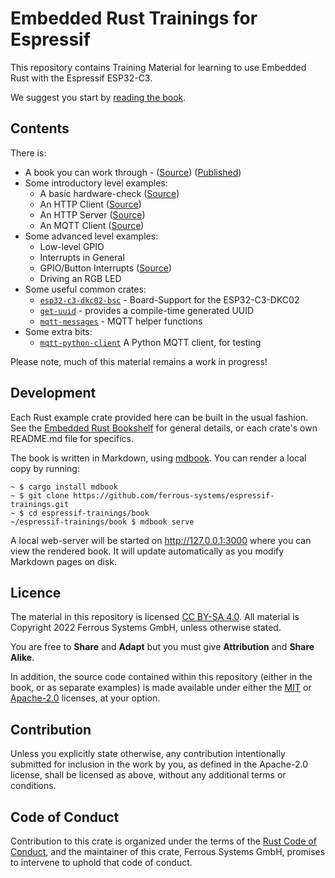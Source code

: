 # Embedded Rust Trainings for Espressif

This repository contains Training Material for learning to use Embedded Rust
with the Espressif ESP32-C3.

We suggest you start by [reading the book](https://espressif-trainings.ferrous-systems.com).

## Contents

There is:

* A book you can work through - ([Source](./book)) ([Published](https://espressif-trainings.ferrous-systems.com))
* Some introductory level examples:
   * A basic hardware-check ([Source](./intro/hardware-check))
   * An HTTP Client ([Source](./intro/http-client))
   * An HTTP Server ([Source](./intro/http-server))
   * An MQTT Client ([Source](./intro/mqtt))
* Some advanced level examples:
   * Low-level GPIO
   * Interrupts in General
   * GPIO/Button Interrupts ([Source](./advanced/button-interrupt))
   * Driving an RGB LED
* Some useful common crates:
   * [`esp32-c3-dkc02-bsc`](./common/lib/esp32-c3-dkc02-bsc) - Board-Support for the ESP32-C3-DKC02
   * [`get-uuid`](./common/lib/get-uuid) - provides a compile-time generated UUID
   * [`mqtt-messages`](./common/lib/mqtt-messages) - MQTT helper functions
* Some extra bits:
   * [`mqtt-python-client`](./extra/mqtt-python-client) A Python MQTT client, for testing

Please note, much of this material remains a work in progress!

## Development

Each Rust example crate provided here can be built in the usual fashion. See
the [Embedded Rust Bookshelf](https://docs.rust-embedded.org) for general
details, or each crate's own README.md file for specifics.

The book is written in Markdown, using
[mdbook](https://crates.io/crates/mdbook). You can render a local copy by
running:

```console
~ $ cargo install mdbook
~ $ git clone https://github.com/ferrous-systems/espressif-trainings.git
~ $ cd espressif-trainings/book
~/espressif-trainings/book $ mdbook serve
```

A local web-server will be started on http://127.0.0.1:3000 where you can view
the rendered book. It will update automatically as you modify Markdown pages
on disk.

## Licence

The material in this repository is licensed
[CC BY-SA 4.0](https://creativecommons.org/licenses/by-sa/4.0/).
All material is Copyright 2022 Ferrous Systems GmbH, unless otherwise stated.

You are free to __Share__ and __Adapt__ but you must give __Attribution__ and
__Share Alike__.

In addition, the source code contained within this repository (either in the
book, or as separate examples) is made available under either the
[MIT](./LICENSE-MIT.txt) or [Apache-2.0](./LICENSE_APACHE.txt) licenses, at
your option.

## Contribution

Unless you explicitly state otherwise, any contribution intentionally
submitted for inclusion in the work by you, as defined in the Apache-2.0
license, shall be licensed as above, without any additional terms or
conditions.

## Code of Conduct

Contribution to this crate is organized under the terms of the [Rust Code of
Conduct][CoC], and the maintainer of this crate, Ferrous Systems GmbH, promises
to intervene to uphold that code of conduct.

[CoC]: CODE_OF_CONDUCT.md
